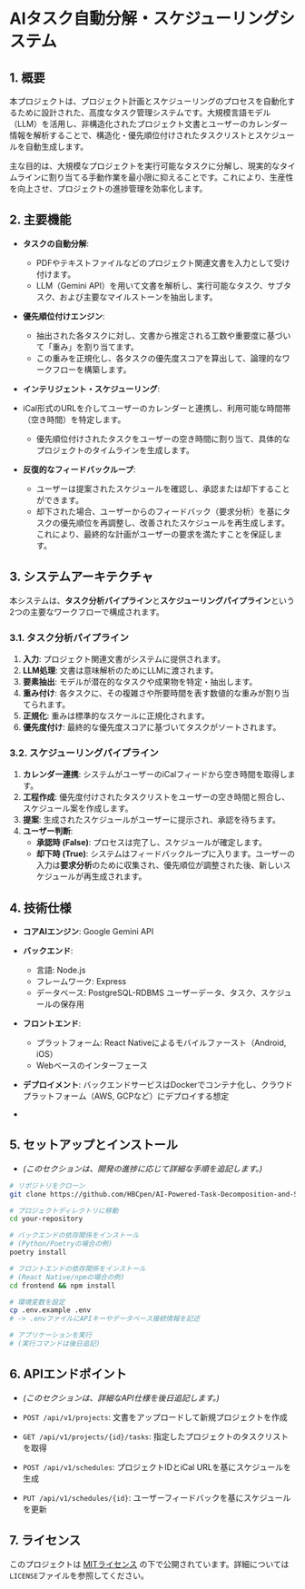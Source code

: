 # AIタスク自動分解・スケジューリングシステム

## 1. 概要

本プロジェクトは、プロジェクト計画とスケジューリングのプロセスを自動化するために設計された、高度なタスク管理システムです。大規模言語モデル（LLM）を活用し、非構造化されたプロジェクト文書とユーザーのカレンダー情報を解析することで、構造化・優先順位付けされたタスクリストとスケジュールを自動生成します。

主な目的は、大規模なプロジェクトを実行可能なタスクに分解し、現実的なタイムラインに割り当てる手動作業を最小限に抑えることです。これにより、生産性を向上させ、プロジェクトの進捗管理を効率化します。

## 2. 主要機能

* **タスクの自動分解**:
  * PDFやテキストファイルなどのプロジェクト関連文書を入力として受け付けます。
  * LLM（Gemini API）を用いて文書を解析し、実行可能なタスク、サブタスク、および主要なマイルストーンを抽出します。

* **優先順位付けエンジン**:
  * 抽出された各タスクに対し、文書から推定される工数や重要度に基づいて「重み」を割り当てます。
  * この重みを正規化し、各タスクの優先度スコアを算出して、論理的なワークフローを構築します。

* **インテリジェント・スケジューリング**:
* iCal形式のURLを介してユーザーのカレンダーと連携し、利用可能な時間帯（空き時間）を特定します。
  * 優先順位付けされたタスクをユーザーの空き時間に割り当て、具体的なプロジェクトのタイムラインを生成します。

* **反復的なフィードバックループ**:
  * ユーザーは提案されたスケジュールを確認し、承認または却下することができます。
  * 却下された場合、ユーザーからのフィードバック（要求分析）を基にタスクの優先順位を再調整し、改善されたスケジュールを再生成します。これにより、最終的な計画がユーザーの要求を満たすことを保証します。

## 3. システムアーキテクチャ

本システムは、**タスク分析パイプライン**と**スケジューリングパイプライン**という2つの主要なワークフローで構成されます。

### 3.1. タスク分析パイプライン

1. **入力**: プロジェクト関連文書がシステムに提供されます。
2. **LLM処理**: 文書は意味解析のためにLLMに渡されます。
3. **要素抽出**: モデルが潜在的なタスクや成果物を特定・抽出します。
4. **重み付け**: 各タスクに、その複雑さや所要時間を表す数値的な重みが割り当てられます。
5. **正規化**: 重みは標準的なスケールに正規化されます。
6. **優先度付け**: 最終的な優先度スコアに基づいてタスクがソートされます。

### 3.2. スケジューリングパイプライン

1. **カレンダー連携**: システムがユーザーのiCalフィードから空き時間を取得します。
2. **工程作成**: 優先度付けされたタスクリストをユーザーの空き時間と照合し、スケジュール案を作成します。
3. **提案**: 生成されたスケジュールがユーザーに提示され、承認を待ちます。
4. **ユーザー判断**:
    * **承認時 (False)**: プロセスは完了し、スケジュールが確定します。
    * **却下時 (True)**: システムはフィードバックループに入ります。ユーザーの入力は**要求分析**のために収集され、優先順位が調整された後、新しいスケジュールが再生成されます。

## 4. 技術仕様

* **コアAIエンジン**: Google Gemini API
* **バックエンド**:

  * 言語: Node.js
  * フレームワーク: Express
  * データベース: PostgreSQL-RDBMS ユーザーデータ、タスク、スケジュールの保存用

* **フロントエンド**:
  * プラットフォーム: React Nativeによるモバイルファースト（Android, iOS）
  * Webベースのインターフェース

* **デプロイメント**: バックエンドサービスはDockerでコンテナ化し、クラウドプラットフォーム（AWS, GCPなど）にデプロイする想定
* 

## 5. セットアップとインストール

* *(このセクションは、開発の進捗に応じて詳細な手順を追記します。)*

```bash
# リポジトリをクローン
git clone https://github.com/HBCpen/AI-Powered-Task-Decomposition-and-Scheduling-System

# プロジェクトディレクトリに移動
cd your-repository

# バックエンドの依存関係をインストール
# (Python/Poetryの場合の例)
poetry install

# フロントエンドの依存関係をインストール
# (React Native/npmの場合の例)
cd frontend && npm install

# 環境変数を設定
cp .env.example .env
# -> .envファイルにAPIキーやデータベース接続情報を記述

# アプリケーションを実行
# (実行コマンドは後日追記)
```

## 6. APIエンドポイント

* *(このセクションは、詳細なAPI仕様を後日追記します。)*

* `POST /api/v1/projects`: 文書をアップロードして新規プロジェクトを作成
* `GET /api/v1/projects/{id}/tasks`: 指定したプロジェクトのタスクリストを取得
* `POST /api/v1/schedules`: プロジェクトIDとiCal URLを基にスケジュールを生成
* `PUT /api/v1/schedules/{id}`: ユーザーフィードバックを基にスケジュールを更新

## 7. ライセンス

このプロジェクトは [MITライセンス](LICENSE) の下で公開されています。詳細については`LICENSE`ファイルを参照してください。
